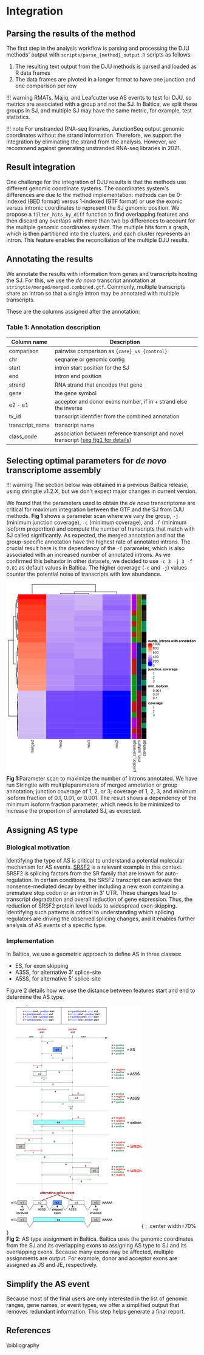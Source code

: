 
# Integration

## Parsing the results of the method

The first step in the analysis workflow is parsing and processing the DJU methods' output with `scripts/parse_{method}_output.R` scripts as follows:

1. The resulting text output from the DJU methods is parsed and loaded as R data frames
1. The data frames are pivoted in a longer format to have one junction and one comparison per row  

!!! warning
    RMATs, Majiq, and Leafcutter use AS events to test for DJU, so metrics are associated with a group and not the SJ. In Baltica, we split these groups in SJ, and multiple SJ may have the same metric, for example, test statistics.

<!-- !!! warning
    majiq and rmats may be assigned multiple scores to an SJ to different AS types. For these, Baltica selects the maximum score as the representative.  
 -->
!!! note
    For unstranded RNA-seq libraries, JunctionSeq output genomic coordinates without the strand information.
    Therefore, we support the integration by eliminating the strand from the analysis.
    However, we recommend against generating unstranded RNA-seq libraries in 2021.  

## Result integration

One challenge for the integration of DJU results is that the methods use different genomic coordinate systems.
The coordinates system's differences are due to the method implementation: methods can be 0-indexed (BED format) versus 1-indexed (GTF format) or use the exonic versus intronic coordinates to represent the SJ genomic position.
We propose a `filter_hits_by_diff` function to find overlapping features and then discard any overlaps with more than two bp differences to account for the multiple genomic coordinates system.
The multiple hits form a graph, which is then partitioned into the clusters, and each cluster represents an intron.
This feature enables the reconciliation of the multiple DJU results.

## Annotating the results

We annotate the results with information from genes and transcripts hosting the SJ.
For this, we use the _de novo_ transcript annotation at `stringtie/merged/merged.combined.gtf`.
Commonly, multiple transcripts share an intron so that a single intron may be annotated with multiple transcripts.

These are the columns assigned after the annotation:

### Table 1: Annotation description

Column name | Description |
------------|-------------|
comparison | pairwise comparison as `{case}_vs_{control}` |
chr | seqname or genomic contig |
start | intron start position for the SJ |
end |  intron end position |
strand | RNA strand that encodes that gene |
gene | the gene symbol |
e2 - e1| acceptor and donor exons number, if in + strand else the inverse |
tx_id | transcript identifier from the combined annotation |
transcript_name | transcript name |
class_code | association between reference transcript and novel transcript ([seq fig1 for details]( https://doi.org/10.12688/f1000research.23297.1)) |

## Selecting optimal parameters for _de novo_ transcriptome assembly

!!! warning
    The section below was obtained in a previous Baltica release, using stringtie v1.2.X, but we don't expect major changes in current version.

We found that the parameters used to obtain the _de novo_ transcriptome are critical for maximum integration between the GTF and the SJ from DJU methods.
__Fig 1__ shows a parameter scan where we vary the group, `-j` (minimum junction coverage), `-c` (minimum coverage), and `-f` (minimum isoform proportion) and compute the number of transcripts that match with SJ called significantly.
As expected, the merged annotation and not the group-specific annotation have the highest rate of annotated introns.
The crucial result here is the dependency of the `-f` parameter, which is also associated with an increased number of annotated introns.
As we confirmed this behavior in other datasets, we decided to use `-c 3 -j 3 -f 0.01` as default values in Baltica.
The higher coverage (`-c` and `-j`) values counter the potential noise of transcripts with low abundance.

![](img/stringtie_parameter_scan_heatmap.png)  
__Fig 1__:Parameter scan to maximize the number of introns annotated.
We have run Stringtie with multipleparameters of merged annotation or group annotation; junction coverage of 1, 2, or 3; coverage of 1, 2, 3, and minimum isoform fraction of 0.1, 0.01, or 0.001.
The result shows a dependency of the minimum isoform fraction parameter, which needs to be minimized to increase the proportion of annotated SJ, as expected.

## Assigning AS type

### Biological motivation

Identifying the type of AS is critical to understand a potential molecular mechanism for AS events. [SRSF2](https://www.uniprot.org/uniprot/Q01130) is a relevant example in this context. SRSF2 is splicing factors from the SR family that are known for auto-regulation. In certain conditions, the SRSF2 transcript can activate the nonsense-mediated decay by either including a new exon containing a premature stop codon or an intron in  3' UTR. These changes lead to transcript degradation and overall reduction of gene expression. Thus, the reduction of SRSF2 protein level leads to widespread exon skipping. Identifying such patterns is critical to understanding which splicing regulators are driving the observed splicing changes, and it enables further analysis of AS events of a specific type.

### Implementation

In Baltica, we use a geometric approach to define AS in three classes:

- ES, for exon skipping
- A3SS, for alternative 3' splice-site
- A5SS, for alternative 5' splice-site

Figure 2 details how we use the distance between features start and end to determine the AS type.

![](img/Baltica_as_type.png){ : .center width=70% }  
__Fig 2__: AS type assignment in Baltica. Baltica uses the genomic coordinates from the SJ and its overlapping exons to assigning AS type to SJ and its overlapping exons. Because many exons may be affected, multiple assignments are output. For example, donor and acceptor exons are assigned as JS and JE, respectively.

## Simplify the AS event

Because most of the final users are only interested in the list of genomic ranges, gene names, or event types, we offer a simplified output that removes redundant information. This step helps generate a final report.

## References

\bibliography
